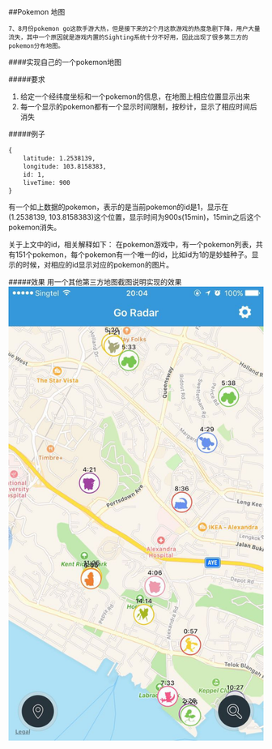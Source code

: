 ##Pokemon 地图

```
7、8月份pokemon go这款手游大热，但是接下来的2个月这款游戏的热度急剧下降，用户大量流失，其中一个原因就是游戏内置的Sighting系统十分不好用，因此出现了很多第三方的pokemon分布地图。
```


####实现自己的一个pokemon地图

#####要求
1. 给定一个经纬度坐标和一个pokemon的信息，在地图上相应位置显示出来
2. 每一个显示的pokemon都有一个显示时间限制，按秒计，显示了相应时间后消失

#####例子

```
{
	latitude: 1.2538139,
    longitude: 103.8158383,
    id: 1,
    liveTime: 900
}
```
有一个如上数据的pokemon，表示的是当前pokemon的id是1，显示在(1.2538139, 103.8158383)这个位置，显示时间为900s(15min)，15min之后这个pokemon消失。

关于上文中的id，相关解释如下：
在pokemon游戏中，有一个pokemon列表，共有151个pokemon，每个pokemon有一个唯一的id，比如id为1的是妙蛙种子。显示的时候，对相应的id显示对应的pokemon的图片。

#####效果
用一个其他第三方地图截图说明实现的效果
![Example](images/example.jpg)
